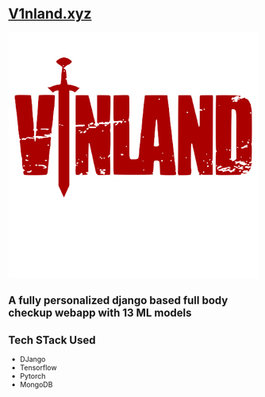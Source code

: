 # [V1nland.xyz](https://V1nland.xyz)

![logo](media/assets/logo.png)

## A fully personalized django based full body checkup webapp with 13 ML models

## Tech STack Used
- DJango
- Tensorflow
- Pytorch
- MongoDB
